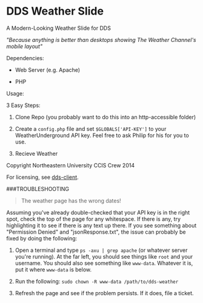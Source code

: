 DDS Weather Slide
===========

A Modern-Looking Weather Slide for DDS

*"Because anything is better than desktops showing The Weather Channel's mobile layout"*


Dependencies:

- Web Server (e.g. Apache)

- PHP

Usage:

3 Easy Steps:

1. Clone Repo (you probably want to do this into an http-accessible folder)

2. Create a `config.php` file and set `$GLOBALS['API-KEY']` to your WeatherUnderground API key. 
Feel free to ask Philip for his for you to use.

3. Recieve Weather

Copyright Northeastern University CCIS Crew 2014

For licensing, see [dds-client](https://github.com/crew/dds-client).

###TROUBLESHOOTING

> The weather page has the wrong dates!

Assuming you've already double-checked that your API key is in the right spot, check the top of the page for any whitespace. If there is any, try highlighting it to see if there is any text up there. If you see something about "Permission Denied" and "json<something>Response.txt", the issue can probably be fixed by doing the following:

1. Open a terminal and type `ps -axu | grep apache` (or whatever server you're running). At the far left, you should see things like `root` and your username. You should also see something like `www-data`. Whatever it is, put it where `www-data` is below.

2. Run the following: `sudo chown -R www-data /path/to/dds-weather`

3. Refresh the page and see if the problem persists. If it does, file a ticket.
